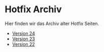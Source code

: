 # Hotfix Archiv

Hier finden wir das Archiv alter Hotfix Seiten.

- [Version 24](v24.md)
- [Version 23](v23.md)
- [Version 22](v22.md)
